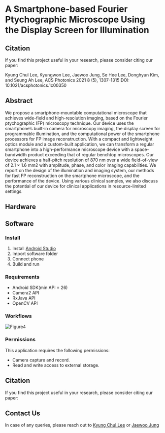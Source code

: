 # A Smartphone-based Fourier Ptychographic Microscope Using the Display Screen for Illumination

## Citation
If you find this project useful in your research, please consider citing our paper:

Kyung Chul Lee, Kyungwon Lee, Jaewoo Jung, Se Hee Lee, Donghyun Kim, and Seung Ah Lee, ACS Photonics 2021 8 (5), 1307-1315
DOI: 10.1021/acsphotonics.1c00350

## Abstract
We propose a smartphone-mountable computational microscope that achieves wide-field and high-resolution imaging, based on the Fourier ptychographic (FP) microscopy technique. Our device uses the smartphone’s built-in camera for microscopy imaging, the display screen for programmable illumination, and the computational power of the smartphone processors for FP image reconstruction. With a compact and lightweight optics module and a custom-built application, we can transform a regular smartphone into a high-performance microscope device with a space-bandwidth product exceeding that of regular benchtop microscopes. Our device achieves a half-pitch resolution of 870 nm over a wide field-of-view of 2.1 × 1.6 mm2 with amplitude, phase, and color imaging capabilities. We report on the design of the illumination and imaging system, our methods for fast FP reconstruction on the smartphone microscope, and the performance of the device. Using various clinical samples, we also discuss the potential of our device for clinical applications in resource-limited settings.

## Hardware

## Software 
### Install
1. Install [Android Studio](https://developer.android.com/studio)
2. Import software folder
3. Connect phone
4. Build and run

### Requirements
* Android SDK(min API = 26)
* Camera2 API
* RxJava API
* OpenCV API

### Workflows
![Figure4](https://user-images.githubusercontent.com/20560535/110205043-a6f42600-7eb9-11eb-87e0-3ee3273516f5.png)

### Permissions
This application requires the following permissions:
- Camera capture and record.
- Read and write access to external storage.

## Citation
If you find this project useful in your research, please consider citing our paper:

## Contact Us
In case of any queries, please reach out to [Kyung Chul Lee]( lkc724@yonsei.ac.kr "E-mail") or [Jaewoo Jung]( lukael.jung@yonsei.ac.kr "E-mail")
